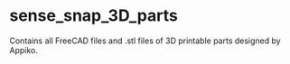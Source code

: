 # sense_snap_3D_parts
Contains all FreeCAD files and .stl files of 3D printable parts designed by Appiko.
